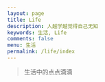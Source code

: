 ```yaml
---
layout: page
title: Life
description: 人越学越觉得自己无知
keywords: 生活, Life
comments: false
menu: 生活
permalink: /life/index
---
```


> 生活中的点点滴滴

